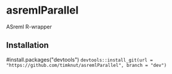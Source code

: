 # asremlParallel
ASreml R-wrapper

## Installation
#install.packages("devtools")
`devtools::install_git(url = "https://github.com/timknut/asremlParallel", branch = "dev")`

